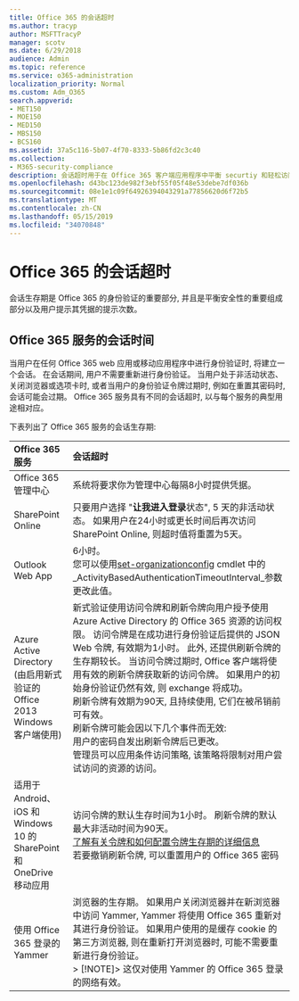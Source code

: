```yaml
---
title: Office 365 的会话超时
ms.author: tracyp
author: MSFTTracyP
manager: scotv
ms.date: 6/29/2018
audience: Admin
ms.topic: reference
ms.service: o365-administration
localization_priority: Normal
ms.custom: Adm_O365
search.appverid:
- MET150
- MOE150
- MED150
- MBS150
- BCS160
ms.assetid: 37a5c116-5b07-4f70-8333-5b86fd2c3c40
ms.collection:
- M365-security-compliance
description: 会话超时用于在 Office 365 客户端应用程序中平衡 securtiy 和轻松访问。
ms.openlocfilehash: d43bc123de982f3ebf55f05f48e53debe7df036b
ms.sourcegitcommit: 08e1e1c09f64926394043291a77856620d6f72b5
ms.translationtype: MT
ms.contentlocale: zh-CN
ms.lasthandoff: 05/15/2019
ms.locfileid: "34070848"
---
```

# <a name="session-timeouts-for-office-365"></a>Office 365 的会话超时

会话生存期是 Office 365 的身份验证的重要部分, 并且是平衡安全性的重要组成部分以及用户提示其凭据的提示次数。
  
## <a name="session-times-for-office-365-services"></a>Office 365 服务的会话时间

当用户在任何 Office 365 web 应用或移动应用程序中进行身份验证时, 将建立一个会话。 在会话期间, 用户不需要重新进行身份验证。 当用户处于非活动状态、关闭浏览器或选项卡时, 或者当用户的身份验证令牌过期时, 例如在重置其密码时, 会话可能会过期。 Office 365 服务具有不同的会话超时, 以与每个服务的典型用途相对应。
  
下表列出了 Office 365 服务的会话生存期:
  
|**Office 365 服务**|**会话超时**|
|:-----|:-----|
|Office 365 管理中心  <br/> |系统将要求你为管理中心每隔8小时提供凭据。  <br/> |
|SharePoint Online  <br/> |只要用户选择 "**让我进入登录**状态", 5 天的非活动状态。 如果用户在24小时或更长时间后再次访问 SharePoint Online, 则超时值将重置为5天。  <br/> |
|Outlook Web App  <br/> |6小时。  <br/> 您可以使用[set-organizationconfig](https://go.microsoft.com/fwlink/p/?LinkId=615378) cmdlet 中的_ActivityBasedAuthenticationTimeoutInterval_参数更改此值。  <br/> |
|Azure Active Directory  <br/> (由启用新式验证的 Office 2013 Windows 客户端使用)  <br/> | 新式验证使用访问令牌和刷新令牌向用户授予使用 Azure Active Directory 的 Office 365 资源的访问权限。 访问令牌是在成功进行身份验证后提供的 JSON Web 令牌, 有效期为1小时。 此外, 还提供刷新令牌的生存期较长。 当访问令牌过期时, Office 客户端将使用有效的刷新令牌获取新的访问令牌。 如果用户的初始身份验证仍然有效, 则 exchange 将成功。  <br/>  刷新令牌有效期为90天, 且持续使用, 它们在被吊销前可有效。  <br/>  刷新令牌可能会因以下几个事件而无效:  <br/>  用户的密码自发出刷新令牌后已更改。  <br/>  管理员可以应用条件访问策略, 该策略将限制对用户尝试访问的资源的访问。  <br/> |
|适用于 Android、iOS 和 Windows 10 的 SharePoint 和 OneDrive 移动应用  <br/> |访问令牌的默认生存时间为1小时。 刷新令牌的默认最大非活动时间为90天。  <br/> [了解有关令牌和如何配置令牌生存期的详细信息](https://docs.microsoft.com/en-us/azure/active-directory/active-directory-configurable-token-lifetimes) <br/> 若要撤销刷新令牌, 可以重置用户的 Office 365 密码  <br/> |
|使用 Office 365 登录的 Yammer  <br/> |浏览器的生存期。 如果用户关闭浏览器并在新浏览器中访问 Yammer, Yammer 将使用 Office 365 重新对其进行身份验证。 如果用户使用的是缓存 cookie 的第三方浏览器, 则在重新打开浏览器时, 可能不需要重新进行身份验证。  <br/> > [!NOTE]> 这仅对使用 Yammer 的 Office 365 登录的网络有效。           |
   

